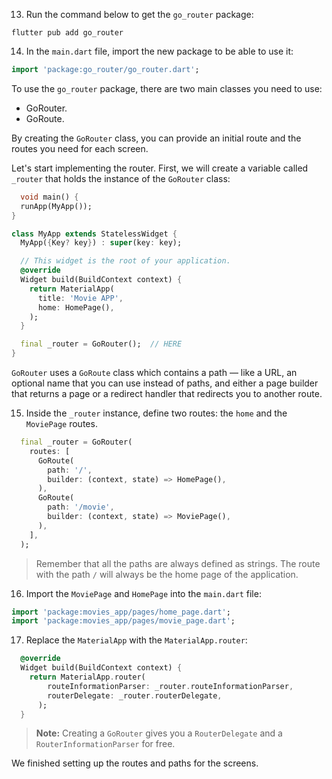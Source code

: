 13. Run the command below to get the `go_router` package:

```shell
flutter pub add go_router
```

14. In the `main.dart` file, import the new package to be able to use it:

```dart
import 'package:go_router/go_router.dart';
```

To use the `go_router` package, there are two main classes you need to use:

- GoRouter.
- GoRoute.

By creating the `GoRouter` class, you can provide an initial route and the routes you need for each screen.

Let's start implementing the router. First, we will create a variable called `_router` that holds the instance of the `GoRouter` class:

```dart
  void main() {
  runApp(MyApp());
}

class MyApp extends StatelessWidget {
  MyApp({Key? key}) : super(key: key);

  // This widget is the root of your application.
  @override
  Widget build(BuildContext context) {
    return MaterialApp(
      title: 'Movie APP',
      home: HomePage(),
    );
  }

  final _router = GoRouter();  // HERE
}
```

`GoRouter` uses a `GoRoute` class which contains a path — like a URL, an optional name that you can use instead of paths, and either a page builder that returns a page or a redirect handler that redirects you to another route.

15. Inside the `_router` instance, define two routes: the `home` and the `MoviePage` routes.

```dart
  final _router = GoRouter(
    routes: [
      GoRoute(
        path: '/',
        builder: (context, state) => HomePage(),
      ),
      GoRoute(
        path: '/movie',
        builder: (context, state) => MoviePage(),
      ),
    ],
  );
```

> Remember that all the paths are always defined as strings.
> The route with the path `/` will always be the home page of the application.

16. Import the `MoviePage` and `HomePage` into the `main.dart` file:

```dart
import 'package:movies_app/pages/home_page.dart';
import 'package:movies_app/pages/movie_page.dart';
```

17. Replace the `MaterialApp` with the `MaterialApp.router`:

```dart
  @override
  Widget build(BuildContext context) {
    return MaterialApp.router(
        routeInformationParser: _router.routeInformationParser,
        routerDelegate: _router.routerDelegate,
      );
  }

```

> **Note:** Creating a `GoRouter` gives you a `RouterDelegate` and a `RouterInformationParser` for free.

We finished setting up the routes and paths for the screens.
